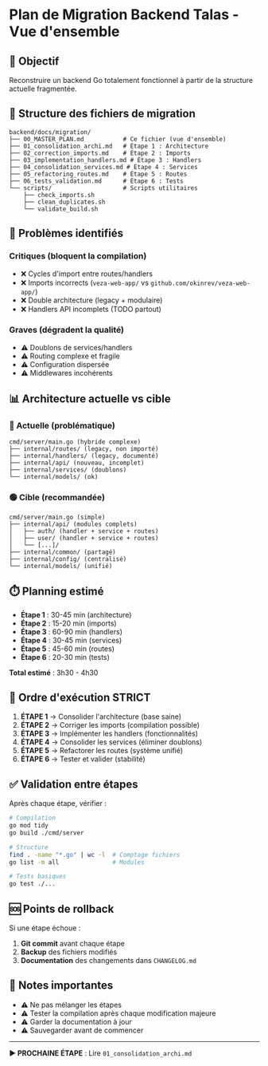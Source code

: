 # Plan de Migration Backend Talas - Vue d'ensemble

## 🎯 Objectif
Reconstruire un backend Go totalement fonctionnel à partir de la structure actuelle fragmentée.

## 📁 Structure des fichiers de migration
```
backend/docs/migration/
├── 00_MASTER_PLAN.md           # Ce fichier (vue d'ensemble)
├── 01_consolidation_archi.md   # Étape 1 : Architecture
├── 02_correction_imports.md    # Étape 2 : Imports  
├── 03_implementation_handlers.md # Étape 3 : Handlers
├── 04_consolidation_services.md # Étape 4 : Services
├── 05_refactoring_routes.md    # Étape 5 : Routes
├── 06_tests_validation.md      # Étape 6 : Tests
└── scripts/                    # Scripts utilitaires
    ├── check_imports.sh
    ├── clean_duplicates.sh
    └── validate_build.sh
```

## 🚨 Problèmes identifiés

### Critiques (bloquent la compilation)
- ❌ Cycles d'import entre routes/handlers
- ❌ Imports incorrects (`veza-web-app/` vs `github.com/okinrev/veza-web-app/`)
- ❌ Double architecture (legacy + modulaire)
- ❌ Handlers API incomplets (TODO partout)

### Graves (dégradent la qualité)
- ⚠️ Doublons de services/handlers
- ⚠️ Routing complexe et fragile
- ⚠️ Configuration dispersée
- ⚠️ Middlewares incohérents

## 📊 Architecture actuelle vs cible

### 🔴 Actuelle (problématique)
```
cmd/server/main.go (hybride complexe)
├── internal/routes/ (legacy, non importé)
├── internal/handlers/ (legacy, documenté)
├── internal/api/ (nouveau, incomplet)
├── internal/services/ (doublons)
└── internal/models/ (ok)
```

### 🟢 Cible (recommandée)
```
cmd/server/main.go (simple)
├── internal/api/ (modules complets)
│   ├── auth/ (handler + service + routes)
│   ├── user/ (handler + service + routes)
│   └── [...]/
├── internal/common/ (partagé)
├── internal/config/ (centralisé)
└── internal/models/ (unifié)
```

## ⏱️ Planning estimé
- **Étape 1** : 30-45 min (architecture)
- **Étape 2** : 15-20 min (imports)
- **Étape 3** : 60-90 min (handlers)
- **Étape 4** : 30-45 min (services)
- **Étape 5** : 45-60 min (routes)
- **Étape 6** : 20-30 min (tests)

**Total estimé** : 3h30 - 4h30

## 🔄 Ordre d'exécution STRICT

1. **ÉTAPE 1** → Consolider l'architecture (base saine)
2. **ÉTAPE 2** → Corriger les imports (compilation possible)
3. **ÉTAPE 3** → Implémenter les handlers (fonctionnalités)
4. **ÉTAPE 4** → Consolider les services (éliminer doublons)
5. **ÉTAPE 5** → Refactorer les routes (système unifié)
6. **ÉTAPE 6** → Tester et valider (stabilité)

## ✅ Validation entre étapes

Après chaque étape, vérifier :
```bash
# Compilation
go mod tidy
go build ./cmd/server

# Structure
find . -name "*.go" | wc -l  # Comptage fichiers
go list -m all               # Modules

# Tests basiques
go test ./...
```

## 🆘 Points de rollback

Si une étape échoue :
1. **Git commit** avant chaque étape
2. **Backup** des fichiers modifiés
3. **Documentation** des changements dans `CHANGELOG.md`

## 📝 Notes importantes

- ⚠️ Ne pas mélanger les étapes
- ⚠️ Tester la compilation après chaque modification majeure
- ⚠️ Garder la documentation à jour
- ⚠️ Sauvegarder avant de commencer

---

**▶️ PROCHAINE ÉTAPE** : Lire `01_consolidation_archi.md`